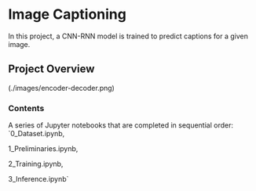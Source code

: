 # Image Captioning

In this project, a CNN-RNN model is trained to predict captions for a given image.

## Project Overview
(./images/encoder-decoder.png)

### Contents
A series of Jupyter notebooks that are completed in sequential order:
`0_Dataset.ipynb, 

1_Preliminaries.ipynb, 

2_Training.ipynb, 

3_Inference.ipynb`
